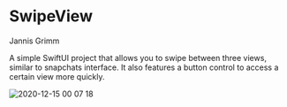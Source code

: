# SwipeView
Jannis Grimm

A simple SwiftUI project that allows you to swipe between three views, similar to snapchats interface. 
It also features a button control to access a certain view more quickly.

![2020-12-15 00 07 18](https://user-images.githubusercontent.com/70415018/102182767-0d911700-3e6a-11eb-94c0-fd080715ae05.gif)
